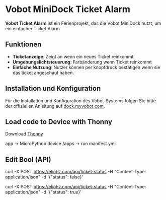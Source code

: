 # Vobot MiniDock Ticket Alarm

**Vobot Ticket Alarm** ist ein Ferienprojekt, das die Vobot MiniDock nutzt, um ein einfacher Ticket Alarm
## Funktionen
- **Ticketanzeige**: Zeigt an wenn ein neues Ticket reinkommt
- **Umgebungslichtsteuerung**: Farbänderung wenn Ticket reinkommt
- **Einfache Nutzung**: Nutzer können per knopfdruck bestätigen wenn sie das ticket angeschaut haben.

## Installation und Konfiguration
Für die Installation und Konfiguration des Vobot-Systems folgen Sie bitte der offiziellen Anleitung auf [dock.myvobot.com](https://dock.myvobot.com/developer/getting_started/).

## Load code to Device with Thonny
Download [Thonny](https://thonny.org/)

app -> MicroPython device /apps -> run manifest.yml

## Edit Bool (API)
curl -X POST https://eliohz.com/api/ticket-status   -H "Content-Type: application/json"   -d '{"status": false}'

curl -X POST https://eliohz.com/api/ticket-status   -H "Content-Type: application/json"   -d '{"status": true}'
